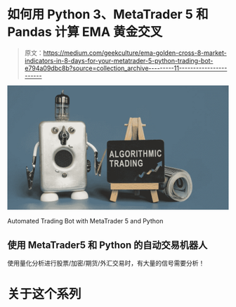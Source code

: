 # 如何用 Python 3、MetaTrader 5 和 Pandas 计算 EMA 黄金交叉

> 原文：<https://medium.com/geekculture/ema-golden-cross-8-market-indicators-in-8-days-for-your-metatrader-5-python-trading-bot-e794a09dbc8b?source=collection_archive---------11----------------------->

![](img/18deadb6ed294a7225fa76c1dc7f5f50.png)

Automated Trading Bot with MetaTrader 5 and Python

## 使用 MetaTrader5 和 Python 的自动交易机器人

使用量化分析进行股票/加密/期货/外汇交易时，有大量的信号需要分析！

# 关于这个系列